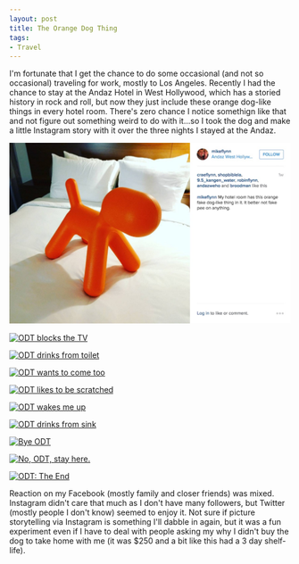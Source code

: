 ```yaml
---
layout: post
title: The Orange Dog Thing
tags:
- Travel
---
```


I'm fortunate that I get the chance to do some occasional (and not so occasional) traveling for work, mostly to Los Angeles. Recently I had the chance to stay at the Andaz Hotel in West Hollywood, which has a storied history in rock and roll, but now they just include these orange dog-like things in every hotel room. There's zero chance I notice somethign like that and not figure out something weird to do with it...so I took the dog and make a little Instagram story with it over the three nights I stayed at the Andaz.

[![First encounter with ODT](/public/images/orangedogthing/001.jpg)](https://www.instagram.com/p/--THAgAihh/)

[![ODT blocks the TV](/public/images/orangedogthing/002.jpg)](https://www.instagram.com/p/--bhw-Aiu1/)

[![ODT drinks from toilet](/public/images/orangedogthing/003.jpg)](https://www.instagram.com/p/--1AwMAihF/)

[![ODT wants to come too](/public/images/orangedogthing/004.jpg)](https://www.instagram.com/p/-_2T3ogiqU/)

[![ODT likes to be scratched](/public/images/orangedogthing/005.jpg)](https://www.instagram.com/p/_BOuO7Aih9/)

[![ODT wakes me up](/public/images/orangedogthing/006.jpg)](https://www.instagram.com/p/_CVPqMAikn/)

[![ODT drinks from sink](/public/images/orangedogthing/007.jpg)](https://www.instagram.com/p/_D3o4iAip9/)

[![Bye ODT](/public/images/orangedogthing/008.jpg)](https://www.instagram.com/p/_FH8c4girE/)

[![No, ODT, stay here.](/public/images/orangedogthing/009.jpg)](https://www.instagram.com/p/_FIz13gisd/)

[![ODT: The End](/public/images/orangedogthing/010.jpg)](https://www.instagram.com/p/_FODPGAilz/)

Reaction on my Facebook (mostly family and closer friends) was mixed. Instagram didn't care that much as I don't have many followers, but Twitter (mostly people I don't know) seemed to enjoy it. Not sure if picture storytelling via Instagram is something I'll dabble in again, but it was a fun experiment even if I have to deal with people asking my why I didn't buy the dog to take home with me (it was $250 and a bit like this had a 3 day shelf-life).